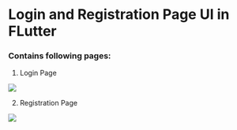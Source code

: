 # Login and Registration Page UI in FLutter

### Contains following pages:
1. Login Page

![](/login_page.png)

2. Registration Page

![](/registration_page.png)
